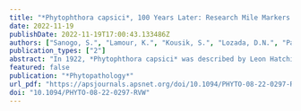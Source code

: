 ```yaml
---
title: "*Phytophthora capsici*, 100 Years Later: Research Mile Markers from 1922 to 2022"
date: 2022-11-19
publishDate: 2022-11-19T17:00:43.133486Z
authors: ["Sanogo, S.", "Lamour, K.", "Kousik, S.", "Lozada, D.N.", "Parada Rojas, C.H.", "Quesada-Ocampo, L.", "Wyenandt, C.A.", "Babadoost, M.", "Hausbeck, M.K.", "Hansen, Z."," Ali, E."]
publication_types: ["2"]
abstract: "In 1922, *Phytophthora capsici* was described by Leon Hatching Leonian as a new pathogen infecting pepper (*Capsicum annuum* L.), with disease symptoms of root rot, stem and fruit blight, seed rot, and plant wilting and death. Extensive research has been conducted on P. capsici over the last 100 years. This review succinctly describes the salient mile markers of research on *P. capsici* with current perspectives on the pathogen’s distribution, economic importance, epidemiology, genetics and genomics, fungicide resistance, host susceptibility, pathogenicity mechanisms, and management."
featured: false
publication: "*Phytopathology*"
url_pdf: "https://apsjournals.apsnet.org/doi/10.1094/PHYTO-08-22-0297-RVW"
doi: "10.1094/PHYTO-08-22-0297-RVW"
---
```

